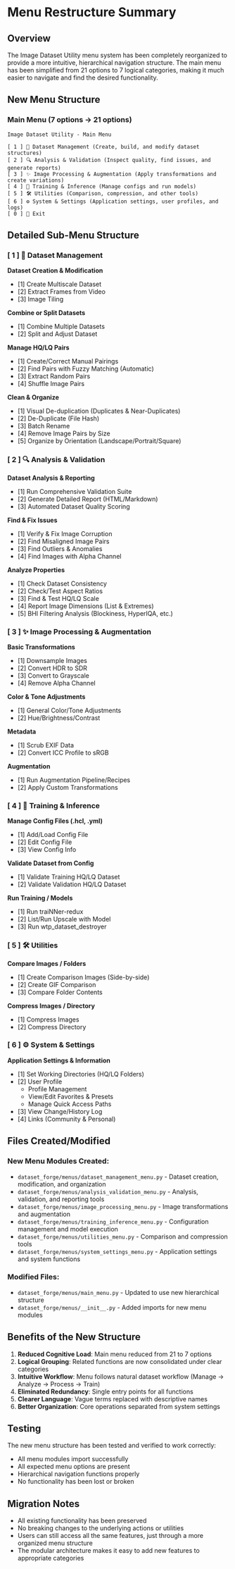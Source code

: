 # Menu Restructure Summary

## Overview

The Image Dataset Utility menu system has been completely reorganized to provide a more intuitive, hierarchical navigation structure. The main menu has been simplified from 21 options to 7 logical categories, making it much easier to navigate and find the desired functionality.

## New Menu Structure

### Main Menu (7 options → 21 options)

```
Image Dataset Utility - Main Menu

[ 1 ] 📂 Dataset Management (Create, build, and modify dataset structures)
[ 2 ] 🔍 Analysis & Validation (Inspect quality, find issues, and generate reports)
[ 3 ] ✨ Image Processing & Augmentation (Apply transformations and create variations)
[ 4 ] 🚀 Training & Inference (Manage configs and run models)
[ 5 ] 🛠️ Utilities (Comparison, compression, and other tools)
[ 6 ] ⚙️ System & Settings (Application settings, user profiles, and logs)
[ 0 ] 🚪 Exit
```

## Detailed Sub-Menu Structure

### [ 1 ] 📂 Dataset Management

**Dataset Creation & Modification**

- [1] Create Multiscale Dataset
- [2] Extract Frames from Video
- [3] Image Tiling

**Combine or Split Datasets**

- [1] Combine Multiple Datasets
- [2] Split and Adjust Dataset

**Manage HQ/LQ Pairs**

- [1] Create/Correct Manual Pairings
- [2] Find Pairs with Fuzzy Matching (Automatic)
- [3] Extract Random Pairs
- [4] Shuffle Image Pairs

**Clean & Organize**

- [1] Visual De-duplication (Duplicates & Near-Duplicates)
- [2] De-Duplicate (File Hash)
- [3] Batch Rename
- [4] Remove Image Pairs by Size
- [5] Organize by Orientation (Landscape/Portrait/Square)

### [ 2 ] 🔍 Analysis & Validation

**Dataset Analysis & Reporting**

- [1] Run Comprehensive Validation Suite
- [2] Generate Detailed Report (HTML/Markdown)
- [3] Automated Dataset Quality Scoring

**Find & Fix Issues**

- [1] Verify & Fix Image Corruption
- [2] Find Misaligned Image Pairs
- [3] Find Outliers & Anomalies
- [4] Find Images with Alpha Channel

**Analyze Properties**

- [1] Check Dataset Consistency
- [2] Check/Test Aspect Ratios
- [3] Find & Test HQ/LQ Scale
- [4] Report Image Dimensions (List & Extremes)
- [5] BHI Filtering Analysis (Blockiness, HyperIQA, etc.)

### [ 3 ] ✨ Image Processing & Augmentation

**Basic Transformations**

- [1] Downsample Images
- [2] Convert HDR to SDR
- [3] Convert to Grayscale
- [4] Remove Alpha Channel

**Color & Tone Adjustments**

- [1] General Color/Tone Adjustments
- [2] Hue/Brightness/Contrast

**Metadata**

- [1] Scrub EXIF Data
- [2] Convert ICC Profile to sRGB

**Augmentation**

- [1] Run Augmentation Pipeline/Recipes
- [2] Apply Custom Transformations

### [ 4 ] 🚀 Training & Inference

**Manage Config Files (.hcl, .yml)**

- [1] Add/Load Config File
- [2] Edit Config File
- [3] View Config Info

**Validate Dataset from Config**

- [1] Validate Training HQ/LQ Dataset
- [2] Validate Validation HQ/LQ Dataset

**Run Training / Models**

- [1] Run traiNNer-redux
- [2] List/Run Upscale with Model
- [3] Run wtp_dataset_destroyer

### [ 5 ] 🛠️ Utilities

**Compare Images / Folders**

- [1] Create Comparison Images (Side-by-side)
- [2] Create GIF Comparison
- [3] Compare Folder Contents

**Compress Images / Directory**

- [1] Compress Images
- [2] Compress Directory

### [ 6 ] ⚙️ System & Settings

**Application Settings & Information**

- [1] Set Working Directories (HQ/LQ Folders)
- [2] User Profile
  - Profile Management
  - View/Edit Favorites & Presets
  - Manage Quick Access Paths
- [3] View Change/History Log
- [4] Links (Community & Personal)

## Files Created/Modified

### New Menu Modules Created:

- `dataset_forge/menus/dataset_management_menu.py` - Dataset creation, modification, and organization
- `dataset_forge/menus/analysis_validation_menu.py` - Analysis, validation, and reporting tools
- `dataset_forge/menus/image_processing_menu.py` - Image transformations and augmentation
- `dataset_forge/menus/training_inference_menu.py` - Configuration management and model execution
- `dataset_forge/menus/utilities_menu.py` - Comparison and compression tools
- `dataset_forge/menus/system_settings_menu.py` - Application settings and system functions

### Modified Files:

- `dataset_forge/menus/main_menu.py` - Updated to use new hierarchical structure
- `dataset_forge/menus/__init__.py` - Added imports for new menu modules

## Benefits of the New Structure

1. **Reduced Cognitive Load**: Main menu reduced from 21 to 7 options
2. **Logical Grouping**: Related functions are now consolidated under clear categories
3. **Intuitive Workflow**: Menu follows natural dataset workflow (Manage → Analyze → Process → Train)
4. **Eliminated Redundancy**: Single entry points for all functions
5. **Clearer Language**: Vague terms replaced with descriptive names
6. **Better Organization**: Core operations separated from system settings

## Testing

The new menu structure has been tested and verified to work correctly:

- All menu modules import successfully
- All expected menu options are present
- Hierarchical navigation functions properly
- No functionality has been lost or broken

## Migration Notes

- All existing functionality has been preserved
- No breaking changes to the underlying actions or utilities
- Users can still access all the same features, just through a more organized menu structure
- The modular architecture makes it easy to add new features to appropriate categories
